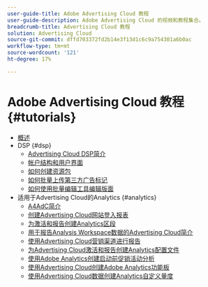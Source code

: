 ```yaml
---
user-guide-title: Adobe Advertising Cloud 教程
user-guide-description: Adobe Advertising Cloud 的视频和教程集合。
breadcrumb-title: Advertising Cloud 教程
solution: Advertising Cloud
source-git-commit: dffd703372fd2b14e3f13d1c6c9a754301a6b0ac
workflow-type: tm+mt
source-wordcount: '121'
ht-degree: 17%

---
```



# Adobe Advertising Cloud 教程 {#tutorials}

+ [概述](overview.md)
+ DSP {#dsp}
   + [Advertising Cloud DSP简介](/help/dsp/intro.md)
   + [帐户结构和用户界面](/help/dsp/ui.md)
   + [如何创建资源包](/help/dsp/package-create.md)
   + [如何批量上传第三方广告标记](/help/dsp/bulk-upload-third-party-ad-tags.md)
   + [如何使用批量编辑工具编辑版面](/help/dsp/bulk-edit-placement-tools.md)
+ 适用于Advertising Cloud的Analytics {#analytics}
   + [A4AdC简介](/help/integrations/analytics/intro-a4adc.md)
   + [创建Advertising Cloud网站登入报表](/help/integrations/analytics/analytics-site-entry-a4adc.md)
   + [为激活和报告创建Analytics区段](/help/integrations/analytics/analytics-segments-a4adc.md)
   + [用于报告Analysis Workspace数据的Advertising Cloud简介](/help/integrations/analytics/analytics-analysis-workspace-a4adc.md)
   + [使用Advertising Cloud营销渠道进行报告](/help/integrations/analytics/analytics-reporting-a4adc.md)
   + [为Advertising Cloud激活和报告创建Analytics配置文件](/help/integrations/analytics/analytics-profiles-a4adc.md)
   + [使用Adobe Analytics创建启动前促销活动分析](/help/integrations/analytics/analytics-pre-launch-a4adc.md)
   + [使用Advertising Cloud创建Adobe Analytics功能板](/help/integrations/analytics/analytics-dashboards-a4adc.md)
   + [使用Advertising Cloud数据创建Analytics自定义量度](/help/integrations/analytics/analytics-custom-metrics-a4adc.md)

<!-- Will add to DSP chapter once the videos are complete:
  + [How to Create a Placement](/help/dsp/placement-create.md)
  + [Placement Targeting Capabilities](/help/dsp/placement-targeting.md)
  + [Audience Libraries and Applying Behavioral Targeting](/help/dsp/audience-libraries.md)
-->

<!-- If I move the "Analytics for Advertising Cloud chapter into a larger Integrations chapter, then I'll need to set up redirects by copying a CSV file into this repo and populating it for those legacy file names. -->